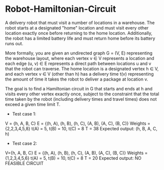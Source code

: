 # Robot-Hamiltonian-Circuit
A delivery robot that must visit a number of locations in a warehouse. The robot
starts at a designated "home" location and must visit every other location exactly once before returning to the
home location. Additionally, the robot has a limited battery life and must return home before its battery runs
out. 

More formally, you are given an undirected graph G = (V, E) representing the warehouse layout, where each
vertex v ∈ V represents a location and each edge (u, v) ∈ E represents a direct path between locations u and v
that the robot can traverse. The home location is a designated vertex h ∈ V, and each vertex v ∈ V (other than
h) has a delivery time t(v) representing the amount of time it takes the robot to deliver a package at location v. 

The goal is to find a Hamiltonian circuit in G that starts and ends at h and visits every other vertex exactly
once, subject to the constraint that the total time taken by the robot (including delivery times and travel times)
does not exceed a given time limit T. 

* Test case 1:

V = {h, A, B, C}
E = {(h, A), (h, B), (h, C), (A, B), (A, C), (B, C)}
Weights = {2,2,3,4,5,8}
t(A) = 5, t(B) = 10, t(C) = 8
T = 38
Expected output: (h, B, A, C, h) 

* Test case 2:

V={h, A, B, C}
E = {(h, A), (h, B), (h, C), (A, B), (A, C), (B, C)}
Weights = {1,2,3,4,5,6}
t(A) = 5, t(B) = 10, t(C) = 8
T = 20
Expected output: NO FEASIBLE CIRCUIT

